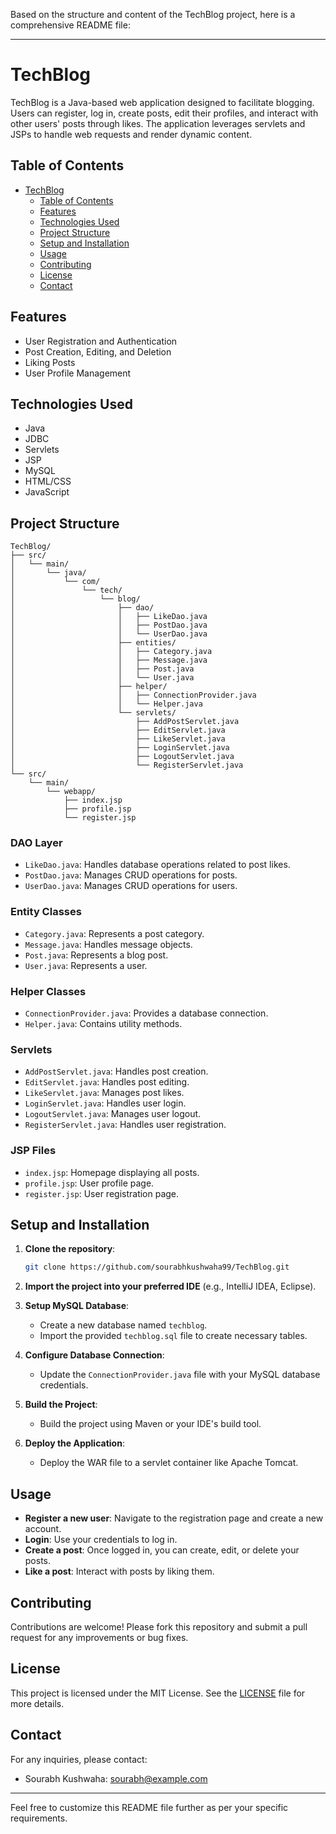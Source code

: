 Based on the structure and content of the TechBlog project, here is a comprehensive README file:

---

# TechBlog

TechBlog is a Java-based web application designed to facilitate blogging. Users can register, log in, create posts, edit their profiles, and interact with other users' posts through likes. The application leverages servlets and JSPs to handle web requests and render dynamic content.

## Table of Contents

- [TechBlog](#techblog)
  - [Table of Contents](#table-of-contents)
  - [Features](#features)
  - [Technologies Used](#technologies-used)
  - [Project Structure](#project-structure)
  - [Setup and Installation](#setup-and-installation)
  - [Usage](#usage)
  - [Contributing](#contributing)
  - [License](#license)
  - [Contact](#contact)

## Features

- User Registration and Authentication
- Post Creation, Editing, and Deletion
- Liking Posts
- User Profile Management

## Technologies Used

- Java
- JDBC
- Servlets
- JSP
- MySQL
- HTML/CSS
- JavaScript

## Project Structure

```plaintext
TechBlog/
├── src/
│   └── main/
│       └── java/
│           └── com/
│               └── tech/
│                   └── blog/
│                       ├── dao/
│                       │   ├── LikeDao.java
│                       │   ├── PostDao.java
│                       │   └── UserDao.java
│                       ├── entities/
│                       │   ├── Category.java
│                       │   ├── Message.java
│                       │   ├── Post.java
│                       │   └── User.java
│                       ├── helper/
│                       │   ├── ConnectionProvider.java
│                       │   └── Helper.java
│                       └── servlets/
│                           ├── AddPostServlet.java
│                           ├── EditServlet.java
│                           ├── LikeServlet.java
│                           ├── LoginServlet.java
│                           ├── LogoutServlet.java
│                           └── RegisterServlet.java
└── src/
    └── main/
        └── webapp/
            ├── index.jsp
            ├── profile.jsp
            └── register.jsp
```

### DAO Layer

- `LikeDao.java`: Handles database operations related to post likes.
- `PostDao.java`: Manages CRUD operations for posts.
- `UserDao.java`: Manages CRUD operations for users.

### Entity Classes

- `Category.java`: Represents a post category.
- `Message.java`: Handles message objects.
- `Post.java`: Represents a blog post.
- `User.java`: Represents a user.

### Helper Classes

- `ConnectionProvider.java`: Provides a database connection.
- `Helper.java`: Contains utility methods.

### Servlets

- `AddPostServlet.java`: Handles post creation.
- `EditServlet.java`: Handles post editing.
- `LikeServlet.java`: Manages post likes.
- `LoginServlet.java`: Handles user login.
- `LogoutServlet.java`: Manages user logout.
- `RegisterServlet.java`: Handles user registration.

### JSP Files

- `index.jsp`: Homepage displaying all posts.
- `profile.jsp`: User profile page.
- `register.jsp`: User registration page.

## Setup and Installation

1. **Clone the repository**:
   ```sh
   git clone https://github.com/sourabhkushwaha99/TechBlog.git
   ```

2. **Import the project into your preferred IDE** (e.g., IntelliJ IDEA, Eclipse).

3. **Setup MySQL Database**:
   - Create a new database named `techblog`.
   - Import the provided `techblog.sql` file to create necessary tables.

4. **Configure Database Connection**:
   - Update the `ConnectionProvider.java` file with your MySQL database credentials.

5. **Build the Project**:
   - Build the project using Maven or your IDE's build tool.

6. **Deploy the Application**:
   - Deploy the WAR file to a servlet container like Apache Tomcat.

## Usage

- **Register a new user**: Navigate to the registration page and create a new account.
- **Login**: Use your credentials to log in.
- **Create a post**: Once logged in, you can create, edit, or delete your posts.
- **Like a post**: Interact with posts by liking them.

## Contributing

Contributions are welcome! Please fork this repository and submit a pull request for any improvements or bug fixes.

## License

This project is licensed under the MIT License. See the [LICENSE](LICENSE) file for more details.

## Contact

For any inquiries, please contact:
- Sourabh Kushwaha: [sourabh@example.com](mailto:sourabh@example.com)

---

Feel free to customize this README file further as per your specific requirements.
